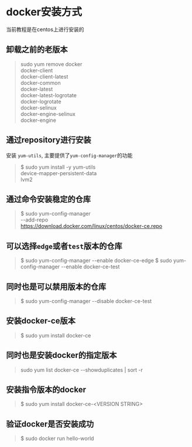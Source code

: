 # docker安装方式

当前教程是在centos上进行安装的

## 卸载之前的老版本

> sudo yum remove docker \
                  docker-client \
                  docker-client-latest \
                  docker-common \
                  docker-latest \
                  docker-latest-logrotate \
                  docker-logrotate \
                  docker-selinux \
                  docker-engine-selinux \
                  docker-engine

## 通过repository进行安装

安装  `yum-utils`, 主要提供了`yum-config-manager`的功能

> $ sudo yum install -y yum-utils \
  device-mapper-persistent-data \
  lvm2

## 通过命令安装稳定的仓库

> $ sudo yum-config-manager \
    --add-repo \
    https://download.docker.com/linux/centos/docker-ce.repo

## 可以选择`edge`或者`test`版本的仓库

> $ sudo yum-config-manager --enable docker-ce-edge
> $ sudo yum-config-manager --enable docker-ce-test

## 同时也是可以禁用版本的仓库

> $ sudo yum-config-manager --disable docker-ce-test

## 安装docker-ce版本

> $ sudo yum install docker-ce

## 同时也是安装docker的指定版本

> sudo yum list docker-ce --showduplicates | sort -r

## 安装指令版本的docker

> $ sudo yum install docker-ce-&lt;VERSION STRING&gt;

## 验证docker是否安装成功

> $ sudo docker run hello-world
